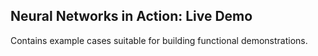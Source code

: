 ## Neural Networks in Action: Live Demo

Contains example cases suitable for building functional demonstrations.

